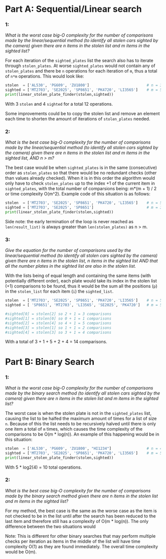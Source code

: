 # Part A: Sequential/Linear search

### 1: 
_What is the worst case big-O complexity for the number of comparisons made by the
linear/sequential method (to identify all stolen cars sighted by the camera) given there
are n items in the stolen list and m items in the sighted list?_

For each iteration of the `sighted_plates` list the search also has to iterate through `stolen_plates`. At worse 
`sighted_plates` would not contain any of `stolen_plates` and there be `n` operations for each iteration of `m`, thus a 
total of `n*m` operations. This would look like:
```python
stolen  = ['AL530', 'PG609', 'ZU1800']                          # n = 3
sighted = ['MT2703', 'SE2025', 'SP8651', 'PK4720', 'LI3565']    # m = 5
print(linear_stolen_plate_finder(stolen,sighted))
```
With 3 `stolen` and 4 `sighted` for a total 12 operations.

Some improvements could be to copy the stolen list and remove an element each time to shorten the amount of iterations 
of `stolen_plates` needed.

### 2:
_What is the best case big-O complexity for the number of comparisons made by the
linear/sequential method (to identify all stolen cars sighted by the camera) given there
are n items in the stolen list and m items in the sighted list, AND n > m?_

The best case would be when `sighted_plates` is in the same (consecutive) order as `stolen_plates` so that there would 
be no redundant checks (other than values already checked). When it is in this order the algorithm would only have to 
check `stolen_plates` up to the index +1 of the current item in `sighted_plates`, with the total number of comparsions 
being: m*(m + 1) / 2 or time complexity O(m^2). Example code of this situation is as follows:  
```python
stolen  = ['MT2703', 'SE2025', 'SP8651', 'PK4720', 'LI3565']    # n = 5
sighted = ['MT2703', 'SE2025', 'SP8651']                        # m = 3
print(linear_stolen_plate_finder(stolen,sighted))
```

Side note: the early termination of the loop is never reached as `len(result_list)` is always greater than
`len(stolen_plates)` as n > m.

### 3:
_Give the equation for the number of comparisons used by the linear/sequential method
(to identify all stolen cars sighted by the camera) given there are n items in the stolen
list, n items in the sighted list AND that all the number plates in the sighted list are also
in the stolen list._

With the lists being of equal length and containing the same items (with potentially different order), each plate would 
take its index in the stolen list (+1) comparisons to be found, thus it would be the sum all the positions (`p`) in the 
`stolen_list` for each item (`i`) the `sighted_list`.
```python
stolen  = ['MT2703', 'SE2025', 'SP8651', 'PK4720', 'LI3565']    # n = 5
sighted = [ 'SP8651', 'MT2703', 'LI3565', 'SE2025', 'PK4720']   # m = 5

#sighted[0] = stolen[2] so 2 + 1 = 3 comparisons
#sighted[1] = stolen[0] so 0 + 1 = 1 comparisons
#sighted[2] = stolen[4] so 4 + 1 = 5 comparisons
#sighted[3] = stolen[1] so 1 + 1 = 2 comparisons
#sighted[4] = stolen[3] so 3 + 1 = 4 comparisons
```
With a total of 3 + 1 + 5 + 2 + 4 = 14 comparisons.

# Part B: Binary Search

### 1:
_What is the worst case big-O complexity for the number of comparisons made by the
binary search method (to identify all stolen cars sighted by the camera) given there are
n items in the stolen list and m items in the sighted list?_

The worst case is when the stolen plate is not in the `sighted_plates` list, causing the list to be halfed the maximum 
amount of times for a list of size `n`. Because of this the list needs to be recursively halved until there is only one 
item a total of `m` times,  which causes the time complexity of the comparisons to be O(m * log(n)). An example of this 
happening would be in this situation:

```python
stolen  = ['AL530', 'PG609', 'ZU1800', "HI1234"]                # n = 4
sighted = ['MT2703', 'SE2025', 'SP8651', 'PK4720', 'LI3565']    # m = 5    
print(linear_stolen_plate_finder(stolen,sighted))
```
With 5 * log2(4) = 10 total operations.

### 2: 
_What is the best case big-O complexity for the number of comparisons made by the
binary search method given there are n items in the stolen list and m items in the sighted
list?_

For my method, the best case is the same as the worse case as the item is not checked to be in the list until after the 
search has been reduced to the last item and therefore still has a complexity of O(m * log(n)). The only difference 
between the two situations would   

Note: This is different for other binary searches that may perform multiple checks per iteration as items in the middle 
of the list will have time complexity O(1) as they are found immediately. The overall time complexity would be O(m).